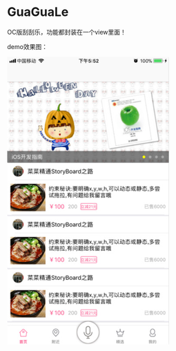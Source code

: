 # GuaGuaLe
OC版刮刮乐，功能都封装在一个view里面！


demo效果图：

![image](https://github.com/Yangshaoyi/StoryBoardDemo/blob/master/ScreenShots/index.jpg)
